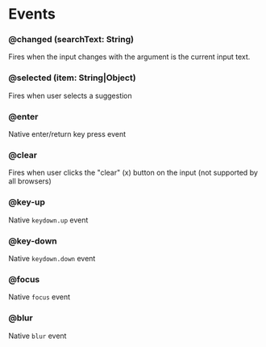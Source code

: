 # Events

### @changed (searchText: String)

Fires when the input changes with the argument is the current input text.

### @selected (item: String|Object)

Fires when user selects a suggestion

### @enter

Native enter/return key press event

### @clear

Fires when user clicks the "clear" (x) button on the input (not supported by all browsers)

### @key-up

Native `keydown.up` event

### @key-down

Native `keydown.down` event

### @focus

Native `focus` event

### @blur

Native `blur` event
